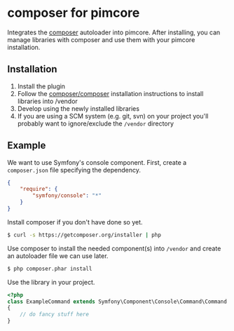 composer for pimcore
====================

Integrates the [composer](http://getcomposer.org/) autoloader into pimcore. After installing, you can manage libraries with composer and use them with your pimcore installation.

Installation
------------

1. Install the plugin
2. Follow the [composer/composer](http://github.com/composer/composer) installation instructions to install libraries into /vendor
3. Develop using the newly installed libraries
4. If you are using a SCM system (e.g. git, svn) on your project you'll probably want to ignore/exclude the `/vendor` directory

Example
-------

We want to use Symfony's console component. First, create a `composer.json` file specifying the dependency.

``` json
{
    "require": {
        "symfony/console": "*"
    }
}
```

Install composer if you don't have done so yet.

``` sh
$ curl -s https://getcomposer.org/installer | php
```

Use composer to install the needed component(s) into `/vendor` and create an autoloader file we can use later.

``` sh
$ php composer.phar install
```

Use the library in your project.

``` php
<?php
class ExampleCommand extends Symfony\Component\Console\Command\Command
{
    // do fancy stuff here
}
```
